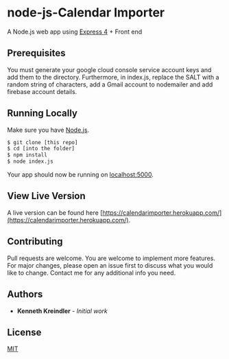 # node-js-Calendar Importer

A Node.js web app using [Express 4](http://expressjs.com/) + Front end

## Prerequisites

You must generate your google cloud console service account keys and add them to the directory. Furthermore, in index.js, replace the SALT with a random string of characters, add a Gmail account to nodemailer and add firebase account details.

## Running Locally

Make sure you have [Node.js](http://nodejs.org/).

```sh
$ git clone [this repo]
$ cd [into the folder]
$ npm install
$ node index.js
```

Your app should now be running on [localhost:5000](http://localhost:5000/).

## View Live Version

A live version can be found here [https://calendarimporter.herokuapp.com/](https://calendarimporter.herokuapp.com/).


## Contributing
Pull requests are welcome. You are welcome to implement more features. For major changes, please open an issue first to discuss what you would like to change. Contact me for any additional info you need.

## Authors

* **Kenneth Kreindler** - *Initial work*

## License

[MIT](https://choosealicense.com/licenses/mit/)

